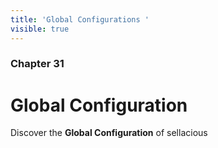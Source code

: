 ```yaml
---
title: 'Global Configurations '
visible: true
---
```


### Chapter 31

# Global Configuration

Discover the **Global Configuration** of sellacious 